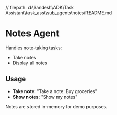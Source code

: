 // filepath: d:\Sandesh\ADK\Task Assistant\task_asst\sub_agents\notes\README.md

# Notes Agent

Handles note-taking tasks:
- Take notes
- Display all notes

## Usage

- **Take note:** "Take a note: Buy groceries"
- **Show notes:** "Show my notes"

Notes are stored in-memory for demo purposes.